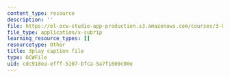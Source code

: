 ```yaml
---
content_type: resource
description: ''
file: https://ol-ocw-studio-app-production.s3.amazonaws.com/courses/3-091sc-introduction-to-solid-state-chemistry-fall-2010/cdc918eaefff5107bfca5a7f1600c00e_Fg78tInX5Vg.vtt
file_type: application/x-subrip
learning_resource_types: []
resourcetype: Other
title: 3play caption file
type: OCWFile
uid: cdc918ea-efff-5107-bfca-5a7f1600c00e
---
```

